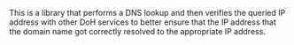 This is a library that performs a DNS lookup and then verifies the queried IP address with other DoH services to better ensure that the IP address that the domain name got correctly resolved to the appropriate IP address.

